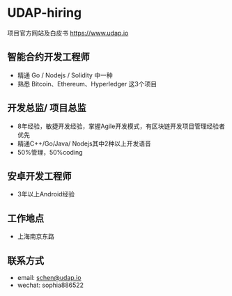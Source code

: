 # UDAP-hiring
项目官方网站及白皮书 https://www.udap.io

## 智能合约开发工程师
- 精通 Go / Nodejs / Solidity 中一种
- 熟悉 Bitcoin、Ethereum、Hyperledger 这3个项目
  
## 开发总监/ 项目总监
- 8年经验，敏捷开发经验，掌握Agile开发模式，有区块链开发项目管理经验者优先
- 精通C++/Go/Java/ Nodejs其中2种以上开发语音
- 50%管理，50%coding
  
## 安卓开发工程师
- 3年以上Android经验

## 工作地点
- 上海南京东路

## 联系方式
- email: schen@udap.io
- wechat: sophia886522
